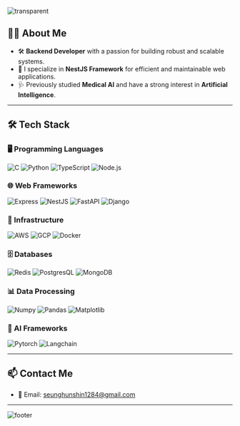 <!-- ### Hi 👋 -->
![transparent](https://capsule-render.vercel.app/api?type=waving&color=0:ffffff,100:000000&text=Hi👋&height=150&fontColor=white&fontSize=30&animation=twinkling)
<br>

## 👨‍💻 About Me

- 🛠️ **Backend Developer** with a passion for building robust and scalable systems.
- 🚀 I specialize in **NestJS Framework** for efficient and maintainable web applications.
- 🩺 Previously studied **Medical AI** and have a strong interest in **Artificial Intelligence**.

---

## 🛠️ Tech Stack

### 🖥️ Programming Languages
![C](https://img.shields.io/badge/-C-A8B9CC?style=for-the-badge&logo=C&logoColor=white)
![Python](https://img.shields.io/badge/-Python-3776AB?style=for-the-badge&logo=Python&logoColor=white)
![TypeScript](https://img.shields.io/badge/-TypeScript-007ACC?style=for-the-badge&logo=TypeScript&logoColor=white)
![Node.js](https://img.shields.io/badge/-Node.js-339933?style=for-the-badge&logo=node.js&logoColor=white)

### 🌐 Web Frameworks
![Express](https://img.shields.io/badge/-Express-000000?style=for-the-badge&logo=express&logoColor=white)
![NestJS](https://img.shields.io/badge/-NestJS-E0234E?style=for-the-badge&logo=nestjs&logoColor=white)
![FastAPI](https://img.shields.io/badge/-FastAPI-009688?style=for-the-badge&logo=fastapi&logoColor=white)
![Django](https://img.shields.io/badge/-Django-092E20?style=for-the-badge&logo=django&logoColor=white)

### 🚀 Infrastructure
![AWS](https://img.shields.io/badge/-AWS-232F3E?style=for-the-badge&logo=amazon-aws&logoColor=white)
![GCP](https://img.shields.io/badge/-GCP-4285F4?style=for-the-badge&logo=google-cloud&logoColor=white)
![Docker](https://img.shields.io/badge/-Docker-2496ED?style=for-the-badge&logo=docker&logoColor=white)

### 🗄️ Databases
![Redis](https://img.shields.io/badge/-Redis-DC382D?style=for-the-badge&logo=redis&logoColor=white)
![PostgresQL](https://img.shields.io/badge/-PostgreSQL-336791?style=for-the-badge&logo=postgresql&logoColor=white)
![MongoDB](https://img.shields.io/badge/-MongoDB-47A248?style=for-the-badge&logo=mongodb&logoColor=white)

### 📊 Data Processing
![Numpy](https://img.shields.io/badge/-Numpy-013243?style=for-the-badge&logo=numpy&logoColor=white)
![Pandas](https://img.shields.io/badge/-Pandas-150458?style=for-the-badge&logo=pandas&logoColor=white)
![Matplotlib](https://img.shields.io/badge/-Matplotlib-11557C?style=for-the-badge&logo=matplotlib&logoColor=white)

### 🧠 AI Frameworks
![Pytorch](https://img.shields.io/badge/-Pytorch-EE4C2C?style=for-the-badge&logo=pytorch&logoColor=white)
![Langchain](https://img.shields.io/badge/-Langchain-0055FF?style=for-the-badge&logo=langchain&logoColor=white)

---

## 📫 Contact Me
- 📧 Email: [seunghunshin1284@gmail.com](mailto:seunghunshin1284@gmail.com)

---

![footer](https://capsule-render.vercel.app/api?type=waving&color=0:000000,100:ffffff&height=100&section=footer)
